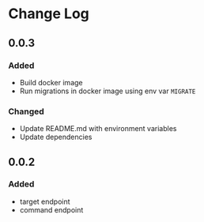 # Change Log

## 0.0.3

### Added
- Build docker image
- Run migrations in docker image using env var `MIGRATE`

### Changed
- Update README.md with environment variables
- Update dependencies

## 0.0.2

### Added

- target endpoint
- command endpoint
